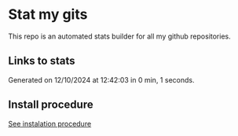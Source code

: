 # Stat my gits

This repo is an automated stats builder for all my github repositories.

## Links to stats


Generated on 12/10/2024 at 12:42:03 in 0 min, 1 seconds.

## Install procedure

[See instalation procedure](./src/install.md)
